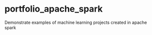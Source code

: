 # portfolio_apache_spark
Demonstrate examples of machine learning projects created in apache spark 
